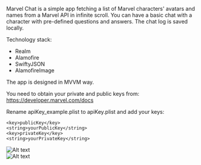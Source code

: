 Marvel Chat is a simple app fetching a list of Marvel characters' avatars and names from a Marvel API in infinite scroll. You can have a basic chat with a character with pre-defined questions and answers. The chat log is saved locally.  

Technology stack:

- Realm
- Alamofire
- SwiftyJSON
- AlamofireImage

The app is designed in MVVM way. 

You need to obtain your private and public keys from: 
https://developer.marvel.com/docs 

Rename apiKey_example.plist to apiKey.plist and add your keys:

	<key>publicKey</key>
	<string>yourPublicKey</string>
	<key>privateKey</key>
	<string>yourPrivateKey</string>

![Alt text](https://user-images.githubusercontent.com/47685603/71552959-e2cf6800-2a38-11ea-81ac-be874c66ade4.png "")	
![Alt text](https://user-images.githubusercontent.com/47685603/71552944-9421ce00-2a38-11ea-8e01-250fc00a7e88.png "")
